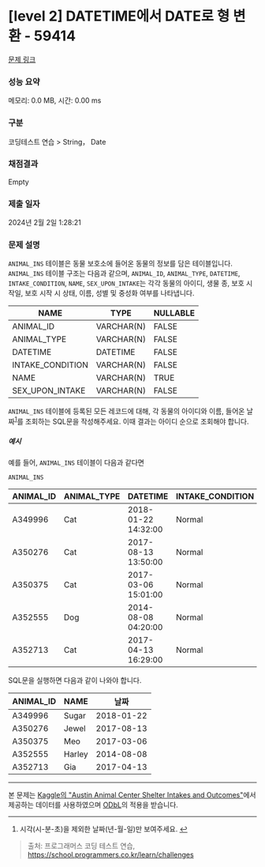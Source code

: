 # [level 2] DATETIME에서 DATE로 형 변환 - 59414 

[문제 링크](https://school.programmers.co.kr/learn/courses/30/lessons/59414) 

### 성능 요약

메모리: 0.0 MB, 시간: 0.00 ms

### 구분

코딩테스트 연습 > String， Date

### 채점결과

Empty

### 제출 일자

2024년 2월 2일 1:28:21

### 문제 설명

<p style="user-select: auto !important;"><code style="user-select: auto !important;">ANIMAL_INS</code> 테이블은 동물 보호소에 들어온 동물의 정보를 담은 테이블입니다. <code style="user-select: auto !important;">ANIMAL_INS</code> 테이블 구조는 다음과 같으며, <code style="user-select: auto !important;">ANIMAL_ID</code>, <code style="user-select: auto !important;">ANIMAL_TYPE</code>, <code style="user-select: auto !important;">DATETIME</code>, <code style="user-select: auto !important;">INTAKE_CONDITION</code>, <code style="user-select: auto !important;">NAME</code>, <code style="user-select: auto !important;">SEX_UPON_INTAKE</code>는 각각 동물의 아이디, 생물 종, 보호 시작일, 보호 시작 시 상태, 이름, 성별 및 중성화 여부를 나타냅니다.</p>
<table class="table" style="user-select: auto !important;">
        <thead style="user-select: auto !important;"><tr style="user-select: auto !important;">
<th style="user-select: auto !important;">NAME</th>
<th style="user-select: auto !important;">TYPE</th>
<th style="user-select: auto !important;">NULLABLE</th>
</tr>
</thead>
        <tbody style="user-select: auto !important;"><tr style="user-select: auto !important;">
<td style="user-select: auto !important;">ANIMAL_ID</td>
<td style="user-select: auto !important;">VARCHAR(N)</td>
<td style="user-select: auto !important;">FALSE</td>
</tr>
<tr style="user-select: auto !important;">
<td style="user-select: auto !important;">ANIMAL_TYPE</td>
<td style="user-select: auto !important;">VARCHAR(N)</td>
<td style="user-select: auto !important;">FALSE</td>
</tr>
<tr style="user-select: auto !important;">
<td style="user-select: auto !important;">DATETIME</td>
<td style="user-select: auto !important;">DATETIME</td>
<td style="user-select: auto !important;">FALSE</td>
</tr>
<tr style="user-select: auto !important;">
<td style="user-select: auto !important;">INTAKE_CONDITION</td>
<td style="user-select: auto !important;">VARCHAR(N)</td>
<td style="user-select: auto !important;">FALSE</td>
</tr>
<tr style="user-select: auto !important;">
<td style="user-select: auto !important;">NAME</td>
<td style="user-select: auto !important;">VARCHAR(N)</td>
<td style="user-select: auto !important;">TRUE</td>
</tr>
<tr style="user-select: auto !important;">
<td style="user-select: auto !important;">SEX_UPON_INTAKE</td>
<td style="user-select: auto !important;">VARCHAR(N)</td>
<td style="user-select: auto !important;">FALSE</td>
</tr>
</tbody>
      </table>
<p style="user-select: auto !important;"><code style="user-select: auto !important;">ANIMAL_INS</code> 테이블에 등록된 모든 레코드에 대해, 각 동물의 아이디와 이름, 들어온 날짜<sup id="fnref1" style="user-select: auto !important;"><a href="#fn1" style="user-select: auto !important;">1</a></sup>를 조회하는 SQL문을 작성해주세요. 이때 결과는 아이디 순으로 조회해야 합니다.</p>

<h5 style="user-select: auto !important;">예시</h5>

<p style="user-select: auto !important;">예를 들어, <code style="user-select: auto !important;">ANIMAL_INS</code> 테이블이 다음과 같다면</p>

<p style="user-select: auto !important;"><code style="user-select: auto !important;">ANIMAL_INS</code></p>
<table class="table" style="user-select: auto !important;">
        <thead style="user-select: auto !important;"><tr style="user-select: auto !important;">
<th style="user-select: auto !important;">ANIMAL_ID</th>
<th style="user-select: auto !important;">ANIMAL_TYPE</th>
<th style="user-select: auto !important;">DATETIME</th>
<th style="user-select: auto !important;">INTAKE_CONDITION</th>
<th style="user-select: auto !important;">NAME</th>
<th style="user-select: auto !important;">SEX_UPON_INTAKE</th>
</tr>
</thead>
        <tbody style="user-select: auto !important;"><tr style="user-select: auto !important;">
<td style="user-select: auto !important;">A349996</td>
<td style="user-select: auto !important;">Cat</td>
<td style="user-select: auto !important;">2018-01-22 14:32:00</td>
<td style="user-select: auto !important;">Normal</td>
<td style="user-select: auto !important;">Sugar</td>
<td style="user-select: auto !important;">Neutered Male</td>
</tr>
<tr style="user-select: auto !important;">
<td style="user-select: auto !important;">A350276</td>
<td style="user-select: auto !important;">Cat</td>
<td style="user-select: auto !important;">2017-08-13 13:50:00</td>
<td style="user-select: auto !important;">Normal</td>
<td style="user-select: auto !important;">Jewel</td>
<td style="user-select: auto !important;">Spayed Female</td>
</tr>
<tr style="user-select: auto !important;">
<td style="user-select: auto !important;">A350375</td>
<td style="user-select: auto !important;">Cat</td>
<td style="user-select: auto !important;">2017-03-06 15:01:00</td>
<td style="user-select: auto !important;">Normal</td>
<td style="user-select: auto !important;">Meo</td>
<td style="user-select: auto !important;">Neutered Male</td>
</tr>
<tr style="user-select: auto !important;">
<td style="user-select: auto !important;">A352555</td>
<td style="user-select: auto !important;">Dog</td>
<td style="user-select: auto !important;">2014-08-08 04:20:00</td>
<td style="user-select: auto !important;">Normal</td>
<td style="user-select: auto !important;">Harley</td>
<td style="user-select: auto !important;">Spayed Female</td>
</tr>
<tr style="user-select: auto !important;">
<td style="user-select: auto !important;">A352713</td>
<td style="user-select: auto !important;">Cat</td>
<td style="user-select: auto !important;">2017-04-13 16:29:00</td>
<td style="user-select: auto !important;">Normal</td>
<td style="user-select: auto !important;">Gia</td>
<td style="user-select: auto !important;">Spayed Female</td>
</tr>
</tbody>
      </table>
<p style="user-select: auto !important;">SQL문을 실행하면 다음과 같이 나와야 합니다.</p>
<table class="table" style="user-select: auto !important;">
        <thead style="user-select: auto !important;"><tr style="user-select: auto !important;">
<th style="user-select: auto !important;">ANIMAL_ID</th>
<th style="user-select: auto !important;">NAME</th>
<th style="user-select: auto !important;">날짜</th>
</tr>
</thead>
        <tbody style="user-select: auto !important;"><tr style="user-select: auto !important;">
<td style="user-select: auto !important;">A349996</td>
<td style="user-select: auto !important;">Sugar</td>
<td style="user-select: auto !important;">2018-01-22</td>
</tr>
<tr style="user-select: auto !important;">
<td style="user-select: auto !important;">A350276</td>
<td style="user-select: auto !important;">Jewel</td>
<td style="user-select: auto !important;">2017-08-13</td>
</tr>
<tr style="user-select: auto !important;">
<td style="user-select: auto !important;">A350375</td>
<td style="user-select: auto !important;">Meo</td>
<td style="user-select: auto !important;">2017-03-06</td>
</tr>
<tr style="user-select: auto !important;">
<td style="user-select: auto !important;">A352555</td>
<td style="user-select: auto !important;">Harley</td>
<td style="user-select: auto !important;">2014-08-08</td>
</tr>
<tr style="user-select: auto !important;">
<td style="user-select: auto !important;">A352713</td>
<td style="user-select: auto !important;">Gia</td>
<td style="user-select: auto !important;">2017-04-13</td>
</tr>
</tbody>
      </table>
<hr style="user-select: auto !important;">

<p style="user-select: auto !important;">본 문제는 <a href="https://www.kaggle.com/aaronschlegel/austin-animal-center-shelter-intakes-and-outcomes" target="_blank" rel="noopener" style="user-select: auto !important;">Kaggle의 "Austin Animal Center Shelter Intakes and Outcomes"</a>에서 제공하는 데이터를 사용하였으며 <a href="https://opendatacommons.org/licenses/odbl/1.0/" target="_blank" rel="noopener" style="user-select: auto !important;">ODbL</a>의 적용을 받습니다.</p>

<div class="footnotes" style="user-select: auto !important;">
<hr style="user-select: auto !important;">
<ol style="user-select: auto !important;">

<li id="fn1" style="user-select: auto !important;">
<p style="user-select: auto !important;">시각(시-분-초)을 제외한 날짜(년-월-일)만 보여주세요.&nbsp;<a href="#fnref1" style="user-select: auto !important;">↩</a></p>
</li>

</ol>
</div>


> 출처: 프로그래머스 코딩 테스트 연습, https://school.programmers.co.kr/learn/challenges
